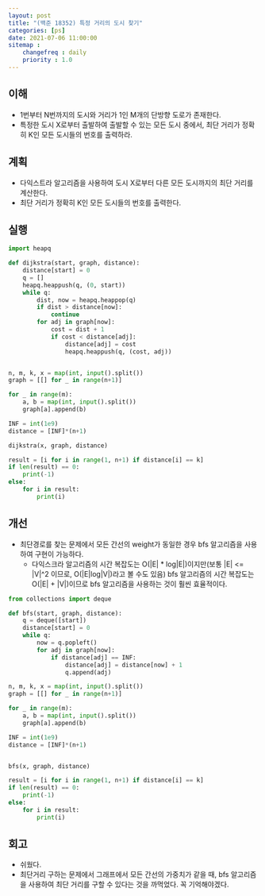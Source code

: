 ```yaml
---
layout: post
title: "(백준 18352) 특정 거리의 도시 찾기"
categories: [ps]
date: 2021-07-06 11:00:00
sitemap :
    changefreq : daily
    priority : 1.0
---
```


## 이해

- 1번부터 N번까지의 도시와 거리가 1인 M개의 단방향 도로가 존재한다. 
- 특정한 도시 X로부터 출발하여 출발할 수 있는 모든 도시 중에서, 최단 거리가 정확히 K인 모든 도시들의 번호를 출력하라.

## 계획
- 다익스트라 알고리즘을 사용하여 도시 X로부터 다른 모든 도시까지의 최단 거리를 계산한다.
- 최단 거리가 정확히 K인 모든 도시들의 번호를 출력한다.

## 실행

```python
import heapq

def dijkstra(start, graph, distance):
    distance[start] = 0
    q = []
    heapq.heappush(q, (0, start))
    while q:
        dist, now = heapq.heappop(q)
        if dist > distance[now]:
            continue
        for adj in graph[now]:
            cost = dist + 1
            if cost < distance[adj]: 
                distance[adj] = cost
                heapq.heappush(q, (cost, adj))


n, m, k, x = map(int, input().split())
graph = [[] for _ in range(n+1)]

for _ in range(m):
    a, b = map(int, input().split())
    graph[a].append(b)

INF = int(1e9)
distance = [INF]*(n+1)

dijkstra(x, graph, distance)

result = [i for i in range(1, n+1) if distance[i] == k]
if len(result) == 0:
    print(-1)
else:
    for i in result:
        print(i)
```

## 개선

- 최단경로를 찾는 문제에서 모든 간선의 weight가 동일한 경우 bfs 알고리즘을 사용하여 구현이 가능하다. 
    - 다익스크라 알고리즘의 시간 복잡도는 O(|E| * log|E|)이지만(보통 |E| <= |V|^2 이므로, O(|E|log|V|)라고 볼 수도 있음) bfs 알고리즘의 시간 복잡도는 O(|E| + |V|)이므로 bfs 알고리즘을 사용하는 것이 훨씬 효율적이다.
   
```python
from collections import deque

def bfs(start, graph, distance):
    q = deque([start])
    distance[start] = 0
    while q:
        now = q.popleft()
        for adj in graph[now]:
            if distance[adj] == INF:
                distance[adj] = distance[now] + 1
                q.append(adj)

n, m, k, x = map(int, input().split())
graph = [[] for _ in range(n+1)]

for _ in range(m):
    a, b = map(int, input().split())
    graph[a].append(b)

INF = int(1e9)
distance = [INF]*(n+1)


bfs(x, graph, distance)

result = [i for i in range(1, n+1) if distance[i] == k]
if len(result) == 0:
    print(-1)
else:
    for i in result:
        print(i)
```

## 회고
- 쉬웠다.
- 최단거리 구하는 문제에서 그래프에서 모든 간선의 가중치가 같을 때, bfs 알고리즘을 사용하여 최단 거리를 구할 수 있다는 것을 까먹었다. 꼭 기억해야겠다.
